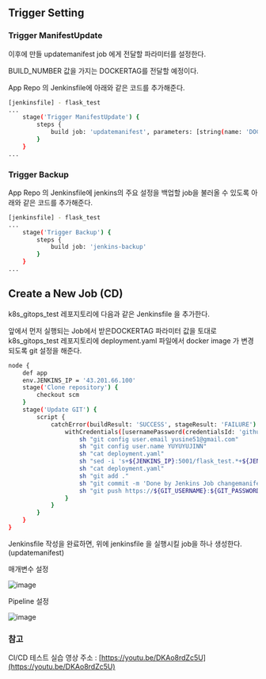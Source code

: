 ## Trigger Setting

### **Trigger ManifestUpdate**

이후에 만들 updatemanifest job 에게 전달할 파라미터를 설정한다.

BUILD_NUMBER 값을 가지는 DOCKERTAG를 전달할 예정이다.

App Repo 의 Jenkinsfile에 아래와 같은 코드를 추가해준다.

```bash
[jenkinsfile] - flask_test
...
    stage('Trigger ManifestUpdate') {
        steps {	
            build job: 'updatemanifest', parameters: [string(name: 'DOCKERTAG', value: env.BUILD_NUMBER)]
        }
    }
...
```

### **Trigger Backup**

App Repo 의 Jenkinsfile에 jenkins의 주요 설정을 백업할 job을 불러올 수 있도록 아래와 같은 코드를 추가해준다.

```bash
[jenkinsfile] - flask_test
...
    stage('Trigger Backup') {
        steps {	
            build job: 'jenkins-backup'
        }
    }
...
```

## Create a New Job (CD)

k8s_gitops_test 레포지토리에 다음과 같은 Jenkinsfile 을 추가한다.

앞에서 먼저 실행되는 Job에서 받은DOCKERTAG 파라미터 값을 토대로 k8s_gitops_test 레포지토리에 deployment.yaml 파일에서 docker image 가 변경되도록 git 설정을 해준다.

```bash
node {
    def app
    env.JENKINS_IP = '43.201.66.100'
    stage('Clone repository') {    
        checkout scm
    }
    stage('Update GIT') {
        script {
            catchError(buildResult: 'SUCCESS', stageResult: 'FAILURE') {
                withCredentials([usernamePassword(credentialsId: 'github', passwordVariable: 'GIT_PASSWORD', usernameVariable: 'GIT_USERNAME')]) {
                    sh "git config user.email yusine51@gmail.com"
                    sh "git config user.name YUYUYUJINN"
                    sh "cat deployment.yaml"
                    sh "sed -i 's+${JENKINS_IP}:5001/flask_test.*+${JENKINS_IP}:5001/flask_test:${DOCKERTAG}+g' deployment.yaml"
                    sh "cat deployment.yaml"
                    sh "git add ."
                    sh "git commit -m 'Done by Jenkins Job changemanifest: ${env.BUILD_NUMBER}'"
                    sh "git push https://${GIT_USERNAME}:${GIT_PASSWORD}@github.com/octopusdream/k8s_gitops_test.git HEAD:master"
                }
            }
        }
    }
}
```

Jenkinsfile 작성을 완료하면, 위에 jenkinsfile 을 실행시킬 job을 하나 생성한다. (updatemanifest)

매개변수 설정

![image](https://user-images.githubusercontent.com/93571332/204202477-79e50250-cddb-42e2-b99a-0a1e17a2f171.png)

Pipeline 설정

![image](https://user-images.githubusercontent.com/93571332/204202500-ae34b907-2901-4d4d-a36e-8dfd7c4955d1.png)

### 참고

CI/CD 테스트 실습 영상 주소 : [https://youtu.be/DKAo8rdZc5U](https://youtu.be/DKAo8rdZc5U)
